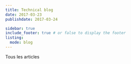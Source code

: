 ```yaml
---
title: Technical blog
date: 2017-03-23
publishdate: 2017-03-24

sidebar: true
include_footer: true # or false to display the footer
listing:
  mode: blog
---
```



Tous les articles
